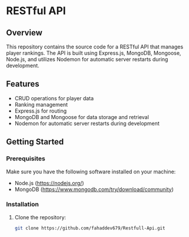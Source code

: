 # RESTful API

## Overview

This repository contains the source code for a RESTful API that manages player rankings. The API is built using Express.js, MongoDB, Mongoose, Node.js, and utilizes Nodemon for automatic server restarts during development.

## Features

- CRUD operations for player data
- Ranking management
- Express.js for routing
- MongoDB and Mongoose for data storage and retrieval
- Nodemon for automatic server restarts during development

## Getting Started

### Prerequisites

Make sure you have the following software installed on your machine:

- Node.js (https://nodejs.org/)
- MongoDB (https://www.mongodb.com/try/download/community)

### Installation

1. Clone the repository:

   ```bash
   git clone https://github.com/fahaddev679/Restfull-Api.git
